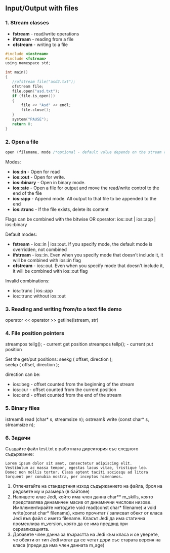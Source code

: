 ## Input/Output with files

### 1. Stream classes

 - **fstream** - read/write operations
 - **ifstream** - reading from a file
 - **ofstream** - writing to a file
 
 ```c
 #include <iostream>
#include <fstream>
using namespace std;

int main()
{
    //ofstream file("asd2.txt");
    ofstream file;
    file.open("asd.txt");
    if (file.is_open())
    {
        file << "Asd" << endl;
        file.close();
    }
    system("PAUSE");
    return 0;
}
```

### 2. Open a file
```c
open (filename, mode /*optional - default value depends on the stream class*/);
```
Modes:
- **ios::in** - Open for read
- **ios::out** - Open for write.
- **ios::binary** - Open in binary mode.
- **ios::ate** - Open a file for output and move the read/write control to the end of the file
- **ios::app** - Append mode. All output to that file to be appended to the end
- **ios::trunc** - If the file exists, delete its content

Flags can be combined with the bitwise OR operator: ios::out | ios::app | ios::binary

Default modes:
 - **fstream** - ios::in | ios::out. If you specify mode, the default mode is overridden, not combined 
 - **ifstream** - ios::in. Even when you specify mode that doesn't include it, it will be combined with ios::in flag
 - **ofstream** - ios::out. Even when you specify mode that doesn't include it, it will be combined with ios::out flag

Invalid combinations: 

 - ios::trunc | ios::app
 - ios::trunc without ios::out
 
### 3. Reading and writing from/to a text file demo
operator <<
operator >>
getline(istream, str)

### 4. File position pointers
streampos tellg(); - current get position
streampos tellp(); - current put position

Set the get/put positions:
seekg ( offset, direction );  
seekp ( offset, direction );

direction can be:

 - ios::beg - offset counted from the beginning of the stream
- ios::cur - offset counted from the current position
- ios::end - offset counted from the end of the stream

### 5. Binary files
istream& read (char* s, streamsize n);
ostream& write (const char* s, streamsize n);

### 6. Задачи

Създайте файл test.txt в работната директория със следното съдържание:
```
Lorem ipsum dolor sit amet, consectetur adipiscing elit. 
Vestibulum ac massa tempor, egestas lacus vitae, tristique leo. 
Donec non mollis tortor. Class aptent taciti sociosqu ad litora torquent per conubia nostra, per inceptos himenaeos.
```

1. Отпечатайте на стандартния изход съдържанието на файла, броя на редовете му и размера (в байтове)
2. Напишете клас Jedi, който има член данна char** m_skills, която представлява динамичен масив от динамични числови низове. Имплементирайте методите void read(const char* filename) и void write(const char* filename), които прочитат / записват обект от класа Jedi във файл с името filename. Класът Jedi да има статична променлива m_version, която да се има предвид при сериализацията.
3. Добавете член данна за възрастта на Jedi към класа и се уверете, че обекти от тип Jedi могат да се четат дори със старата версия на класа (преди да има член данната m_age)